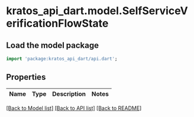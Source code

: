 # kratos_api_dart.model.SelfServiceVerificationFlowState

## Load the model package
```dart
import 'package:kratos_api_dart/api.dart';
```

## Properties
Name | Type | Description | Notes
------------ | ------------- | ------------- | -------------

[[Back to Model list]](../README.md#documentation-for-models) [[Back to API list]](../README.md#documentation-for-api-endpoints) [[Back to README]](../README.md)


